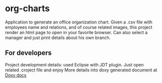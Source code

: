 # org-charts

Application to generate an office organization chart. Given a .csv file with employees name and relations, 
and of course related images, this project render an html page to open in your favorite browser.
Can also select a manager and just print details about his own branch.

<h2>For developers</h2>

Project development details: used Eclipse with JDT plugin. Just open related .croject file and enjoy
More details into doxy generated document at <a href="../docs/html/index.html">Doxy docs</a>

